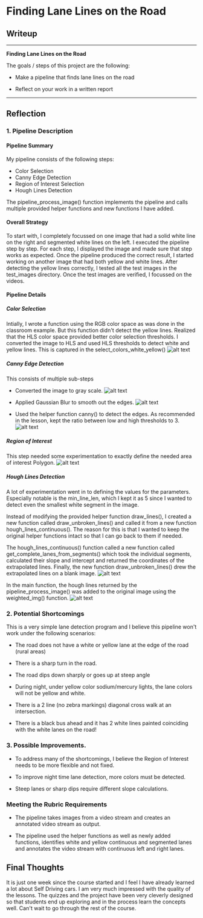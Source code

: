 







# **Finding Lane Lines on the Road** 


## Writeup



---


**Finding Lane Lines on the Road**


The goals / steps of this project are the following:

* Make a pipeline that finds lane lines on the road

* Reflect on your work in a written report




---


## Reflection



###  1. Pipeline Description

#### Pipeline Summary
My pipeline consists of the following steps:

* Color Selection 
* Canny Edge Detection
* Region of Interest Selection
* Hough Lines Detection

The pipeline_process_image() function implements the pipeline and
calls multiple provided helper functions and new functions I have added.

#### Overall Strategy
To start with, I completely focussed on one image that had a solid white line on the right and segmented white lines on the
left. I executed the pipeline step by step. For each step, I displayed the image and made sure that step works as expected.
Once the pipeline produced the correct result, I started working on another image that had both yellow and white lines. 
After detecting the yellow lines correctly, I tested all the test images in the test_images directory. 
Once the test images are verified, I focussed on the videos.


#### Pipeline Details 

##### Color Selection
Intially, I wrote a function using the RGB color space as was done in the classroom example.
But this function didn't detect the yellow lines. Realized that the HLS color space provided 
better color selection thresholds. I converted the image to HLS and used HLS thresholds to
detect white and yellow lines.
This is captured in the select_colors_white_yellow()
![alt text](test_images\colorselected.jpg)



##### Canny Edge Detection
This consists of multiple sub-steps

* Converted the image to gray scale.
![alt text](test_images\grayscale.jpg)


* Applied Gaussian Blur to smooth out the edges.
![alt text](test_images\gaussianBlur.jpg)


* Used the helper function canny() to detect the edges.
  As recommended in the lesson, kept the ratio between low and high thresholds to 3.
![alt text](test_images\canny.jpg)



##### Region of Interest
This step needed some experimentation to exactly define the needed area of interest Polygon.
![alt text](test_images\roi.jpg)



##### Hough Lines Detection
A lot of experimentation went in to defining the values for the parameters.
Especially notable is the min_line_len, which I kept it as 5 since I wanted to detect
even the smallest white segment in the image. 

Instead of modifying the provided helper function draw_lines(), I created a new function
called draw_unbroken_lines() and called it from a new function hough_lines_continuous().
The reason for this is that I wanted to keep the original helper functions intact so that
I can go back to them if needed.

The hough_lines_continuous() function called a new function called get_complete_lanes_from_segments()
which took the individual segments, calculated their slope and intercept and returned the coordinates of
the extrapolated lines.
Finally, the new function draw_unbroken_lines() drew the extrapolated lines on a blank image.
![alt text](test_images\houghLines.jpg)


In the main function, the hough lines returned by the pipeline_process_image()
was added to the original image using the weighted_img() function.
![alt text](test_images\finalImage.jpg)



### 2. Potential Shortcomings 
This is a very simple lane detection program and I believe this pipeline 
won't work under the following scenarios:

* The road does not have a white or yellow lane at the edge of the road (rural areas)

* There is a sharp turn in the road.

* The road dips down sharply or goes up at  steep angle 

* During night, under yellow color sodium/mercury lights, the lane colors will not be yellow and white.

* There is a 2 line (no zebra markings) diagonal cross walk at an intersection. 

* There is a black bus ahead and it has 2 white lines painted coinciding with the white lanes on the road!



### 3. Possible Improvements. 

* To address many of the shortcomings, I believe the Region of Interest needs to be more flexible and not fixed.

* To improve night time lane detection, more colors must be detected.

* Steep lanes or sharp dips require different slope calculations.



### **Meeting the Rubric Requirements**

* The pipeline takes images from a video stream and creates an annotated video stream as output.

* The pipeline used the helper functions as well as newly added functions, identifies white and yellow continuous and segmented lanes
  and annotates the video stream with continuous left and right lanes. 


    
## **Final Thoughts**
It is just one week since the course started and I feel I have already learned a lot about Self Driving cars. 
I am very much impressed with the quality of the lessons. The quizzes and the project have been very cleverly 
designed so that students end up exploring and in the process learn the concepts well. 
Can't wait to go through the rest of the course.
